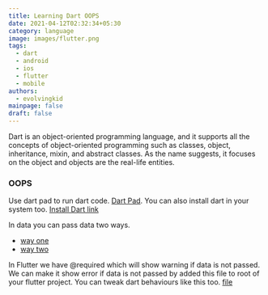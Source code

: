 ```yaml
---
title: Learning Dart OOPS
date: 2021-04-12T02:32:34+05:30
category: language
image: images/flutter.png
tags:
  - dart
  - android
  - ios
  - flutter
  - mobile
authors:
  - evolvingkid
mainpage: false
draft: false
---
```

Dart is an object-oriented programming language, and it supports all the concepts of object-oriented programming such as classes, object, inheritance, mixin, and abstract classes. As the name suggests, it focuses on the object and objects are the real-life entities.

### OOPS

Use dart pad to run dart code. [Dart Pad](https://dartpad.dev/?null_safety=true).
You can also install dart in your system too. [Install Dart link](https://dart.dev/get-dart)

In data you can pass data two ways.

* [way one](https://github.com/tinkerhub/TinkerHub-Learning-Paths/tree/68357c3d0b1908372f12ffcb1dede6f3c058247a/content/flutter/OOPS/way_one.dart)
* [way two](https://github.com/tinkerhub/TinkerHub-Learning-Paths/tree/68357c3d0b1908372f12ffcb1dede6f3c058247a/content/flutter/OOPS/way_two.dart)

In Flutter we have @required which will show warning if data is not passed. We can make it show error if data is not passed by added this file to root of your flutter project.
You can tweak dart behaviours like this too. [file](https://github.com/evolvingkid/flutter-learning-path/blob/main/OOPS/analysis_options.yaml)